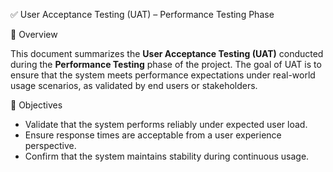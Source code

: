 ✅ User Acceptance Testing (UAT) – Performance Testing Phase

📄 Overview 

This document summarizes the **User Acceptance Testing (UAT)** conducted during the **Performance Testing** phase of the project. The goal of UAT is to ensure that the system meets performance expectations under real-world usage scenarios, as validated by end users or stakeholders.

🎯 Objectives

- Validate that the system performs reliably under expected user load.
- Ensure response times are acceptable from a user experience perspective.
- Confirm that the system maintains stability during continuous usage.
